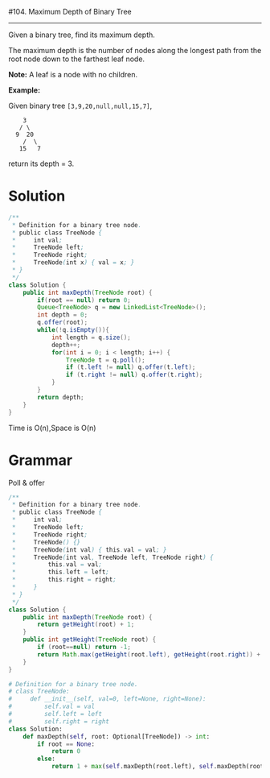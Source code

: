#104.  Maximum Depth of Binary Tree

------

Given a binary tree, find its maximum depth.

The maximum depth is the number of nodes along the longest path from the root node down to the farthest leaf node.

**Note:** A leaf is a node with no children.

**Example:**

Given binary tree `[3,9,20,null,null,15,7]`,

```
    3
   / \
  9  20
    /  \
   15   7
```

return its depth = 3.

# Solution

```java
/**
 * Definition for a binary tree node.
 * public class TreeNode {
 *     int val;
 *     TreeNode left;
 *     TreeNode right;
 *     TreeNode(int x) { val = x; }
 * }
 */
class Solution {
    public int maxDepth(TreeNode root) {
        if(root == null) return 0;
        Queue<TreeNode> q = new LinkedList<TreeNode>();
        int depth = 0;
        q.offer(root);
        while(!q.isEmpty()){
            int length = q.size();
            depth++;
            for(int i = 0; i < length; i++) {
                TreeNode t = q.poll();
                if (t.left != null) q.offer(t.left);
                if (t.right != null) q.offer(t.right);
            }            
        }
        return depth;
    }
}
```

Time is O(n),Space is O(n)

# Grammar 

Poll & offer


```java
/**
 * Definition for a binary tree node.
 * public class TreeNode {
 *     int val;
 *     TreeNode left;
 *     TreeNode right;
 *     TreeNode() {}
 *     TreeNode(int val) { this.val = val; }
 *     TreeNode(int val, TreeNode left, TreeNode right) {
 *         this.val = val;
 *         this.left = left;
 *         this.right = right;
 *     }
 * }
 */
class Solution {
    public int maxDepth(TreeNode root) {
        return getHeight(root) + 1;
    }
    public int getHeight(TreeNode root) {
        if (root==null) return -1;
        return Math.max(getHeight(root.left), getHeight(root.right)) + 1;
    }
}
```


```python
# Definition for a binary tree node.
# class TreeNode:
#     def __init__(self, val=0, left=None, right=None):
#         self.val = val
#         self.left = left
#         self.right = right
class Solution:
    def maxDepth(self, root: Optional[TreeNode]) -> int:
        if root == None:
            return 0
        else:
            return 1 + max(self.maxDepth(root.left), self.maxDepth(root.right))
        
```